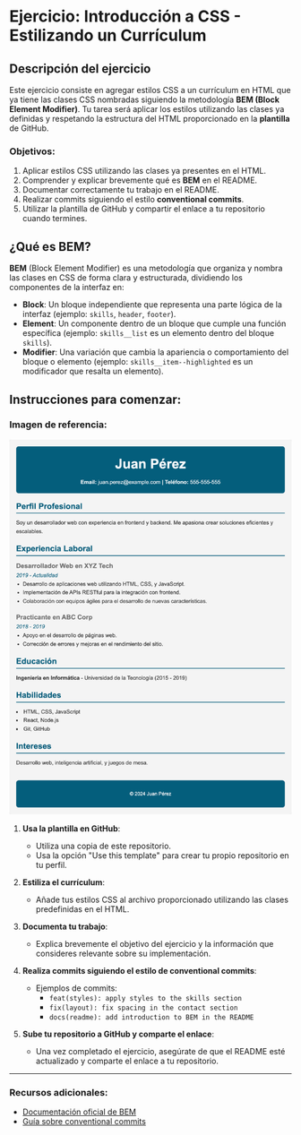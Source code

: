 # **Ejercicio: Introducción a CSS - Estilizando un Currículum**

## **Descripción del ejercicio**

Este ejercicio consiste en agregar estilos CSS a un currículum en HTML que ya tiene las clases CSS nombradas siguiendo la metodología **BEM (Block Element Modifier)**. Tu tarea será aplicar los estilos utilizando las clases ya definidas y respetando la estructura del HTML proporcionado en la **plantilla** de GitHub.

### **Objetivos:**

1. Aplicar estilos CSS utilizando las clases ya presentes en el HTML.
2. Comprender y explicar brevemente qué es **BEM** en el README.
3. Documentar correctamente tu trabajo en el README.
4. Realizar commits siguiendo el estilo **conventional commits**.
5. Utilizar la plantilla de GitHub y compartir el enlace a tu repositorio cuando termines.

## **¿Qué es BEM?**

**BEM** (Block Element Modifier) es una metodología que organiza y nombra las clases en CSS de forma clara y estructurada, dividiendo los componentes de la interfaz en:

- **Block**: Un bloque independiente que representa una parte lógica de la interfaz (ejemplo: `skills`, `header`, `footer`).
- **Element**: Un componente dentro de un bloque que cumple una función específica (ejemplo: `skills__list` es un elemento dentro del bloque `skills`).
- **Modifier**: Una variación que cambia la apariencia o comportamiento del bloque o elemento (ejemplo: `skills__item--highlighted` es un modificador que resalta un elemento).

## **Instrucciones para comenzar:**

### Imagen de referencia:

![Curriculum](./cv-referencia.png)

1. **Usa la plantilla en GitHub**:

   - Utiliza una copia de este repositorio.
   - Usa la opción "Use this template" para crear tu propio repositorio en tu perfil.

2. **Estiliza el currículum**:

   - Añade tus estilos CSS al archivo proporcionado utilizando las clases predefinidas en el HTML.

3. **Documenta tu trabajo**:

   - Explica brevemente el objetivo del ejercicio y la información que consideres relevante sobre su implementación.

4. **Realiza commits siguiendo el estilo de conventional commits**:

   - Ejemplos de commits:
     - `feat(styles): apply styles to the skills section`
     - `fix(layout): fix spacing in the contact section`
     - `docs(readme): add introduction to BEM in the README`

5. **Sube tu repositorio a GitHub y comparte el enlace**:
   - Una vez completado el ejercicio, asegúrate de que el README esté actualizado y comparte el enlace a tu repositorio.

---

### **Recursos adicionales**:

- [Documentación oficial de BEM](https://getbem.com/introduction/)
- [Guía sobre conventional commits](https://www.conventionalcommits.org/en/v1.0.0/)
